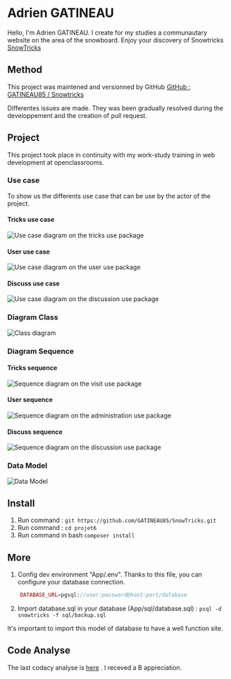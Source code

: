 # Adrien GATINEAU

Hello, I'm Adrien GATINEAU. I create for my studies a communautary website on the area of the snowboard. Enjoy your discovery of Snowtricks 
[SnowTricks](http://51.15.234.228:8000/projet6/public/home)

## Method
This project was maintened and versionned by GitHub
[GitHub : GATINEAU85 / Snowtricks](https://github.com/GATINEAU85/SnowTricks)

Differentes issues are made. They was been gradually resolved during the developpement and the creation of pull request. 

## Project

This project took place in continuity with my work-study training in web development at openclassrooms.

### Use case

To show us the differents use case that can be use by the actor of the project. 

#### Tricks use case

![Use case diagram on the tricks use package](http://51.15.234.228/projet6/public/files/uml/UseCaseTricks.png)

#### User use case

![Use case diagram on the user use package](http://51.15.234.228/projet6/public/files/uml/UseCaseUser.png)

#### Discuss use case

![Use case diagram on the discussion use package](http://51.15.234.228/projet6/public/files/uml/UseCaseDiscuss.png)

### Diagram Class

![Class diagram](http://51.15.234.228/projet6/public/files/uml/DiagramClass.png)

### Diagram Sequence

#### Tricks sequence

![Sequence diagram on the visit use package](http://51.15.234.228/projet6/public/files/uml/TricksSequence.png)

#### User sequence

![Sequence diagram on the administration use package](http://51.15.234.228/projet6/public/files/uml/UserSequence.png)

#### Discuss sequence

![Sequence diagram on the discussion use package](http://51.15.234.228/projet6/public/files/uml/DiscussSequence.png)

### Data Model

![Data Model](http://51.15.234.228/projet6/public/files/uml/DataModel.jpg)

## Install 

1. Run command : `git https://github.com/GATINEAU85/SnowTricks.git`
2. Run command : `cd projet6`
3. Run command in bash `composer install`

## More 

1. Config dev environment "App/.env". Thanks to this file, you can configure your database connection.
```php
    DATABASE_URL=pgsql://user:password@host:port/database
```
2. Import database.sql in your database (App/sql/database.sql) : `psql -d snowtricks -f sql/backup.sql`

It's important to import this model of database to have a well function site.

## Code Analyse

The last codacy analyse is [here](https://app.codacy.com/manual/GATINEAU85/SnowTricks/files?bid=18370775) . I receved a B appreciation.